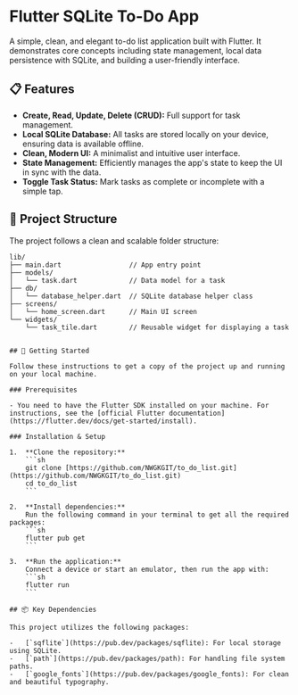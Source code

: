 # Flutter SQLite To-Do App

A simple, clean, and elegant to-do list application built with Flutter. It demonstrates core concepts including state management, local data persistence with SQLite, and building a user-friendly interface.

## 📋 Features

- **Create, Read, Update, Delete (CRUD):** Full support for task management.
- **Local SQLite Database:** All tasks are stored locally on your device, ensuring data is available offline.
- **Clean, Modern UI:** A minimalist and intuitive user interface.
- **State Management:** Efficiently manages the app's state to keep the UI in sync with the data.
- **Toggle Task Status:** Mark tasks as complete or incomplete with a simple tap.

<!-- 
## 📸 Screenshots

| Task List (Empty) | Task List (With Items) | Add Task Dialog |
| :---------------: | :--------------------: | :---------------: |
| ![Empty State](https://placehold.co/300x600/e8eaf6/7c7c7c?text=Empty+List) | ![Task List](https://placehold.co/300x600/e8eaf6/7c7c7c?text=Task+List) | ![Add Task](https://placehold.co/300x600/e8eaf6/7c7c7c?text=Add+Task+Dialog) |
-->

## 📂 Project Structure

The project follows a clean and scalable folder structure:

```text
lib/
├── main.dart                 // App entry point
├── models/
│   └── task.dart             // Data model for a task
├── db/
│   └── database_helper.dart  // SQLite database helper class
├── screens/
│   └── home_screen.dart      // Main UI screen
└── widgets/
    └── task_tile.dart        // Reusable widget for displaying a task


## 🚀 Getting Started

Follow these instructions to get a copy of the project up and running on your local machine.

### Prerequisites

- You need to have the Flutter SDK installed on your machine. For instructions, see the [official Flutter documentation](https://flutter.dev/docs/get-started/install).

### Installation & Setup

1.  **Clone the repository:**
    ```sh
    git clone [https://github.com/NWGKGIT/to_do_list.git](https://github.com/NWGKGIT/to_do_list.git)
    cd to_do_list
    ```

2.  **Install dependencies:**
    Run the following command in your terminal to get all the required packages:
    ```sh
    flutter pub get
    ```

3.  **Run the application:**
    Connect a device or start an emulator, then run the app with:
    ```sh
    flutter run
    ```

## 📦 Key Dependencies

This project utilizes the following packages:

-   [`sqflite`](https://pub.dev/packages/sqflite): For local storage using SQLite.
-   [`path`](https://pub.dev/packages/path): For handling file system paths.
-   [`google_fonts`](https://pub.dev/packages/google_fonts): For clean and beautiful typography.
